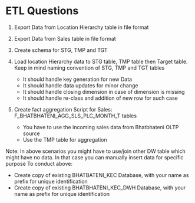 # ETL Questions

1. Export Data from Location Hierarchy table in file format
2. Export Data from Sales table in file format
3. Create schema for STG, TMP and TGT
4. Load location Hierarchy data to STG table, TMP table then Target table. Keep in mind naming convention of STG, TMP and TGT tables

   - It should handle key generation for new Data
   - It should handle data updates for minor change
   - It should handle closing dimension in case of dimension is missing
   - It should handle re-class and addition of new row for such case

5. Create fact aggregation Script for Sales: F_BHATBHATENI_AGG_SLS_PLC_MONTH_T tables

   - You have to use the incoming sales data from Bhatbhateni OLTP source
   - Use the TMP table for aggregation

Note: In above scenarios you might have to use/join other DW table which might have no data. In that case you can manually insert data for specific purpose
To conduct above:

- Create copy of existing BHATBATENI_KEC Database, with your name as prefix for unique identification
- Create copy of existing BHATBHATENI_KEC_DWH Database, with your name as prefix for unique identification
